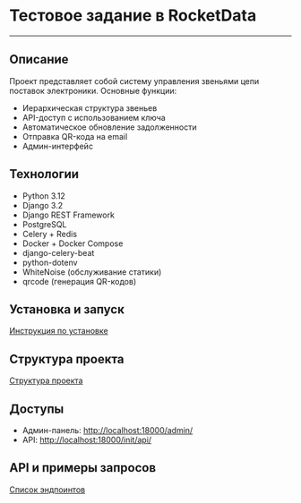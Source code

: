 # Тестовое задание в RocketData

---

## Описание

Проект представляет собой систему управления звеньями цепи поставок электроники. Основные функции:
- Иерархическая структура звеньев
- API-доступ с использованием ключа
- Автоматическое обновление задолженности
- Отправка QR-кода на email
- Админ-интерфейс

## Технологии

- Python 3.12
- Django 3.2
- Django REST Framework
- PostgreSQL
- Celery + Redis
- Docker + Docker Compose
- django-celery-beat
- python-dotenv
- WhiteNoise (обслуживание статики)
- qrcode (генерация QR-кодов)

## Установка и запуск

[Инструкция по установке](docs/installation.md)

## Структура проекта

[Структура проекта](docs/structure.md)

## Доступы

- Админ-панель: [http://localhost:18000/admin/](http://localhost:18000/admin/)
- API: [http://localhost:18000/init/api/](http://localhost:18000/init/api/)

## API и примеры запросов

[Список эндпоинтов](docs/api_endpoints.md)